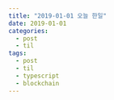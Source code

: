 ```yaml
---
title: "2019-01-01 오늘 한일"
date: 2019-01-01
categories:
  - post
  - til
tags:
  - post
  - til
  - typescript
  - blockchain
---
```

